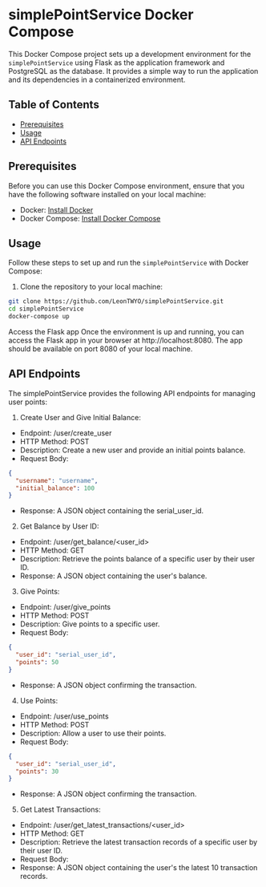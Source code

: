 # simplePointService Docker Compose

This Docker Compose project sets up a development environment for the `simplePointService` using Flask as the application framework and PostgreSQL as the database. It provides a simple way to run the application and its dependencies in a containerized environment.

## Table of Contents

- [Prerequisites](#prerequisites)
- [Usage](#usage)
- [API Endpoints](#api-endpoints)

## Prerequisites

Before you can use this Docker Compose environment, ensure that you have the following software installed on your local machine:

- Docker: [Install Docker](https://docs.docker.com/get-docker/)
- Docker Compose: [Install Docker Compose](https://docs.docker.com/compose/install/)

## Usage

Follow these steps to set up and run the `simplePointService` with Docker Compose:

1. Clone the repository to your local machine:
```bash
git clone https://github.com/LeonTWYO/simplePointService.git
cd simplePointService
docker-compose up
```
Access the Flask app
Once the environment is up and running, you can access the Flask app in your browser at http://localhost:8080. The app should be available on port 8080 of your local machine.

## API Endpoints
The simplePointService provides the following API endpoints for managing user points:

1. Create User and Give Initial Balance:

- Endpoint: /user/create_user
- HTTP Method: POST
- Description: Create a new user and provide an initial points balance.
- Request Body:
```json
{
  "username": "username",
  "initial_balance": 100
}
```
- Response: A JSON object containing the serial_user_id.

2. Get Balance by User ID:
- Endpoint: /user/get_balance/<user_id>
- HTTP Method: GET
- Description: Retrieve the points balance of a specific user by their user ID.
- Response: A JSON object containing the user's balance.

3. Give Points:

- Endpoint: /user/give_points
- HTTP Method: POST
- Description: Give points to a specific user.
- Request Body:
```json
{
  "user_id": "serial_user_id",
  "points": 50
}
```
- Response: A JSON object confirming the transaction.

4. Use Points:

- Endpoint: /user/use_points
- HTTP Method: POST
- Description: Allow a user to use their points.
- Request Body:
```json
{
  "user_id": "serial_user_id",
  "points": 30
}
```
- Response: A JSON object confirming the transaction.

5. Get Latest Transactions:

- Endpoint: /user/get_latest_transactions/<user_id>
- HTTP Method: GET
- Description: Retrieve the latest transaction records of a specific user by their user ID.
- Request Body:
- Response: A JSON object containing the user's the latest 10 transaction records.